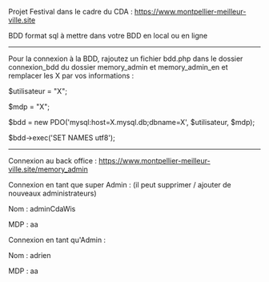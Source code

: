Projet Festival dans le cadre du CDA : https://www.montpellier-meilleur-ville.site

BDD format sql à mettre dans votre BDD en local ou en ligne

--------------------------------------------------------------------------------------

Pour la connexion à la BDD, rajoutez un fichier bdd.php dans le dossier connexion_bdd du dossier memory_admin et memory_admin_en et remplacer les X par vos informations :

$utilisateur = "X";


$mdp = "X";


$bdd = new PDO('mysql:host=X.mysql.db;dbname=X', $utilisateur, $mdp);


$bdd->exec('SET NAMES utf8');

--------------------------------------------------------------------------------------


Connexion au back office : https://www.montpellier-meilleur-ville.site/memory_admin

Connexion en tant que super Admin : (il peut supprimer / ajouter de nouveaux administrateurs)

Nom : adminCdaWis

MDP : aa

Connexion en tant qu'Admin :

Nom : adrien

MDP : aa
